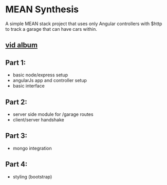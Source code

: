MEAN Synthesis
===

A simple MEAN stack project that uses only Angular controllers with $http to track a garage that can have cars within. 

[vid album](https://vimeo.com/album/5208786)
---

Part 1:
---

- basic node/express setup
- angularJs app and controller setup
- basic interface

Part 2:
---

- server side module for /garage routes
- client/server handshake

Part 3:
---

- mongo integration

Part 4:
---

- styling (bootstrap)
